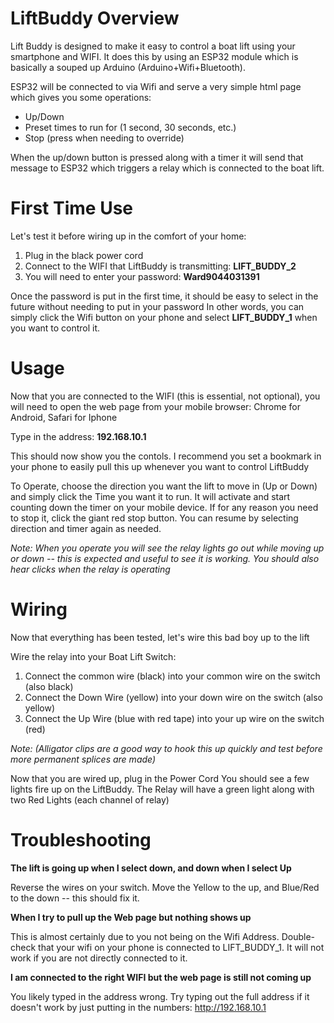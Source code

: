 # LiftBuddy Overview
Lift Buddy is designed to make it easy to control a boat lift using your smartphone and WIFI.
It does this by using an ESP32 module which is basically a souped up Arduino (Arduino+Wifi+Bluetooth).

ESP32 will be connected to via Wifi and serve a very simple html page which gives you some operations:
- Up/Down
- Preset times to run for (1 second, 30 seconds, etc.)
- Stop (press when needing to override)

When the up/down button is pressed along with a timer it will send that message to ESP32 which triggers
a relay which is connected to the boat lift.

# First Time Use
Let's test it before wiring up in the comfort of your home:
1. Plug in the black power cord
2. Connect to the WIFI that LiftBuddy is transmitting: **LIFT_BUDDY_2**
3. You will need to enter your password: **Ward9044031391**

Once the password is put in the first time, it should be easy to select in the future without needing to put in your password
In other words, you can simply click the Wifi button on your phone and select **LIFT_BUDDY_1** when you want to control it.

# Usage
Now that you are connected to the WIFI (this is essential, not optional), you will need to open the web page from your
mobile browser: Chrome for Android, Safari for Iphone

Type in the address: **192.168.10.1**

This should now show you the contols. I recommend you set a bookmark in your phone to easily pull this up whenever you want
to control LiftBuddy

To Operate, choose the direction you want the lift to move in (Up or Down) and simply click the Time you want it to run.
It will activate and start counting down the timer on your mobile device. If for any reason you need to stop it, click
the giant red stop button. You can resume by selecting direction and timer again as needed.

*Note: When you operate you will see the relay lights go out while moving up or down -- this is expected and useful to see it is working. You should also hear clicks when the relay is operating*

# Wiring
Now that everything has been tested, let's wire this bad boy up to the lift

Wire the relay into your Boat Lift Switch: 
1. Connect the common wire (black) into your common wire on the switch (also black)
2. Connect the Down Wire (yellow) into your down wire on the switch (also yellow)
3. Connect the Up Wire (blue with red tape) into your up wire on the switch (red)

*Note: (Alligator clips are a good way to hook this up quickly and test before more permanent splices are made)*

Now that you are wired up, plug in the Power Cord
You should see a few lights fire up on the LiftBuddy. The Relay will have a green light along with two Red Lights (each channel of relay)

# Troubleshooting
**The lift is going up when I select down, and down when I select Up**

Reverse the wires on your switch. Move the Yellow to the up, and Blue/Red to the down -- this should fix it.

**When I try to pull up the Web page but nothing shows up**

This is almost certainly due to you not being on the Wifi Address. Double-check that your wifi on your phone is connected to LIFT_BUDDY_1.
It will not work if you are not directly connected to it.

**I am connected to the right WIFI but the web page is still not coming up**

You likely typed in the address wrong. Try typing out the full address if it doesn't work by just putting in the numbers: http://192.168.10.1

